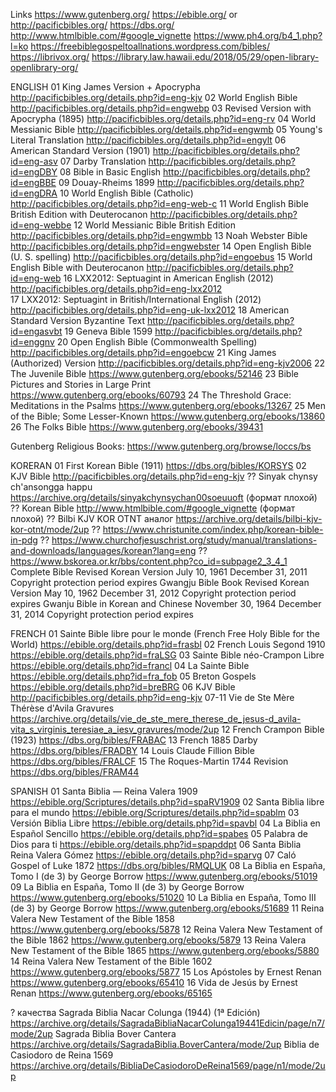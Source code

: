 
Links
https://www.gutenberg.org/
https://ebible.org/ or http://pacificbibles.org/
https://dbs.org/
http://www.htmlbible.com/#google_vignette   https://www.ph4.org/b4_1.php?l=ko
https://freebiblegospeltoallnations.wordpress.com/bibles/
https://librivox.org/
https://library.law.hawaii.edu/2018/05/29/open-library-openlibrary-org/



ENGLISH
01  King James Version + Apocrypha                              http://pacificbibles.org/details.php?id=eng-kjv
02  World English Bible                                         http://pacificbibles.org/details.php?id=engwebp
03  Revised Version with Apocrypha (1895)                       http://pacificbibles.org/details.php?id=eng-rv
04  World Messianic Bible                                       http://pacificbibles.org/details.php?id=engwmb
05  Young's Literal Translation                                 http://pacificbibles.org/details.php?id=engylt
06  American Standard Version (1901)                            http://pacificbibles.org/details.php?id=eng-asv
07  Darby Translation                                           http://pacificbibles.org/details.php?id=engDBY
08  Bible in Basic English                                      http://pacificbibles.org/details.php?id=engBBE
09  Douay-Rheims 1899                                           http://pacificbibles.org/details.php?id=engDRA
10  World English Bible (Catholic)                              http://pacificbibles.org/details.php?id=eng-web-c
11  World English Bible British Edition with Deuterocanon       http://pacificbibles.org/details.php?id=eng-webbe
12  World Messianic Bible British Edition                       http://pacificbibles.org/details.php?id=engwmbb
13  Noah Webster Bible                                          http://pacificbibles.org/details.php?id=engwebster
14  Open English Bible (U. S. spelling)                         http://pacificbibles.org/details.php?id=engoebus
15  World English Bible with Deuterocanon                       http://pacificbibles.org/details.php?id=eng-web
16  LXX2012: Septuagint in American English (2012)              http://pacificbibles.org/details.php?id=eng-lxx2012  
17  LXX2012: Septuagint in British/International English (2012) http://pacificbibles.org/details.php?id=eng-uk-lxx2012
18  American Standard Version Byzantine Text                    http://pacificbibles.org/details.php?id=engasvbt
19  Geneva Bible 1599                                           http://pacificbibles.org/details.php?id=enggnv
20  Open English Bible (Commonwealth Spelling)                  http://pacificbibles.org/details.php?id=engoebcw
21  King James (Authorized) Version                             http://pacificbibles.org/details.php?id=eng-kjv2006
22  The Juvenile Bible                                          https://www.gutenberg.org/ebooks/52146
23  Bible Pictures and Stories in Large Print                   https://www.gutenberg.org/ebooks/60793
24  The Threshold Grace: Meditations in the Psalms              https://www.gutenberg.org/ebooks/13267
25  Men of the Bible; Some Lesser-Known                         https://www.gutenberg.org/ebooks/13860
26  The Folks Bible                                             https://www.gutenberg.org/ebooks/39431

Gutenberg Religious Books: https://www.gutenberg.org/browse/loccs/bs



KORERAN
01  First Korean Bible (1911)          https://dbs.org/bibles/KORSYS
02  KJV Bible                          http://pacificbibles.org/details.php?id=eng-kjv
??  Sinyak chynsy ch'ansongga happu    https://archive.org/details/sinyakchynsychan00soeuuoft (формат плохой)
??  Korean Bible                       http://www.htmlbible.com/#google_vignette (формат плохой)
??  Bilbi KJV KOR OTNT     аналог      https://archive.org/details/bilbi-kjv-kor-otnt/mode/2up
??  https://www.christunite.com/index.php/korean-bible-in-pdg
??  https://www.churchofjesuschrist.org/study/manual/translations-and-downloads/languages/korean?lang=eng
??  https://www.bskorea.or.kr/bbs/content.php?co_id=subpage2_3_4_1
Complete Bible Revised Korean Version    July 10, 1961    December 31, 2011 Copyright protection period expires
Gwangju Bible Book Revised Korean Version    May 10, 1962    December 31, 2012 Copyright protection period expires
Gwanju Bible in Korean and Chinese    November 30, 1964    December 31, 2014 Copyright protection period expires



FRENCH
01  Sainte Bible libre pour le monde (French Free Holy Bible for the World) https://ebible.org/details.php?id=frasbl
02  French Louis Segond 1910        https://ebible.org/details.php?id=fraLSG
03  Sainte Bible néo-Crampon Libre  https://ebible.org/details.php?id=francl
04  La Sainte Bible                 https://ebible.org/details.php?id=fra_fob
05  Breton Gospels                  https://ebible.org/details.php?id=breBRG
06  KJV Bible                       http://pacificbibles.org/details.php?id=eng-kjv
07-11   Vie de Ste Mère Thérèse d'Avila Gravures https://archive.org/details/vie_de_ste_mere_therese_de_jesus-d_avila-vita_s_virginis_teresiae_a_iesv_gravures/mode/2up
12  French Crampon Bible (1923)     https://dbs.org/bibles/FRABAC
13  French 1885 Darby               https://dbs.org/bibles/FRADBY
14  Louis Claude Fillion Bible      https://dbs.org/bibles/FRALCF
15  The Roques-Martin 1744 Revision https://dbs.org/bibles/FRAM44



SPANISH
01  Santa Biblia — Reina Valera 1909    https://ebible.org/Scriptures/details.php?id=spaRV1909
02  Santa Biblia libre para el mundo    https://ebible.org/Scriptures/details.php?id=spablm
03  Versión Biblia Libre                https://ebible.org/details.php?id=spavbl
04  La Biblia en Español Sencillo       https://ebible.org/details.php?id=spabes
05  Palabra de Dios para ti             https://ebible.org/details.php?id=spapddpt
06  Santa Biblia Reina Valera Gómez     https://ebible.org/details.php?id=sparvg
07  Caló Gospel of Luke 1872            https://dbs.org/bibles/RMQLUK
08  La Biblia en España, Tomo I (de 3) by George Borrow     https://www.gutenberg.org/ebooks/51019
09  La Biblia en España, Tomo II (de 3) by George Borrow    https://www.gutenberg.org/ebooks/51020
10  La Biblia en España, Tomo III (de 3) by George Borrow   https://www.gutenberg.org/ebooks/51689
11  Reina Valera New Testament of the Bible 1858            https://www.gutenberg.org/ebooks/5878
12  Reina Valera New Testament of the Bible 1862            https://www.gutenberg.org/ebooks/5879
13  Reina Valera New Testament of the Bible 1865            https://www.gutenberg.org/ebooks/5880
14  Reina Valera New Testament of the Bible 1602            https://www.gutenberg.org/ebooks/5877
15  Los Apóstoles by Ernest Renan                           https://www.gutenberg.org/ebooks/65410
16  Vida de Jesús by Ernest Renan                           https://www.gutenberg.org/ebooks/65165

? качества
Sagrada Biblia Nacar Colunga (1944) (1ª Edición)    https://archive.org/details/SagradaBibliaNacarColunga19441Edicin/page/n7/mode/2up
Sagrada Biblia Bover Cantera    https://archive.org/details/SagradaBiblia.BoverCantera/mode/2up
Biblia de Casiodoro de Reina 1569   https://archive.org/details/BibliaDeCasiodoroDeReina1569/page/n1/mode/2up

